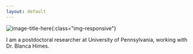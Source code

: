 ```yaml
---
layout: default
---
```



![image-title-here](/assets/img/logo.png){:class="img-responsive"}

I am a postdoctoral researcher at University of Pennsylvania, working with Dr. Blanca Himes.

